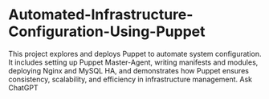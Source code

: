 # Automated-Infrastructure-Configuration-Using-Puppet
This project explores and deploys Puppet to automate system configuration. It includes setting up Puppet Master-Agent, writing manifests and modules, deploying Nginx and MySQL HA, and demonstrates how Puppet ensures consistency, scalability, and efficiency in infrastructure management.          Ask ChatGPT

